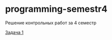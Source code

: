 # programming-semestr4
Решение контрольных работ за 4 семестр

[Задача 1](https://github.com/lve-gh/programming-semestr4/tree/homework1/hw1_4)
